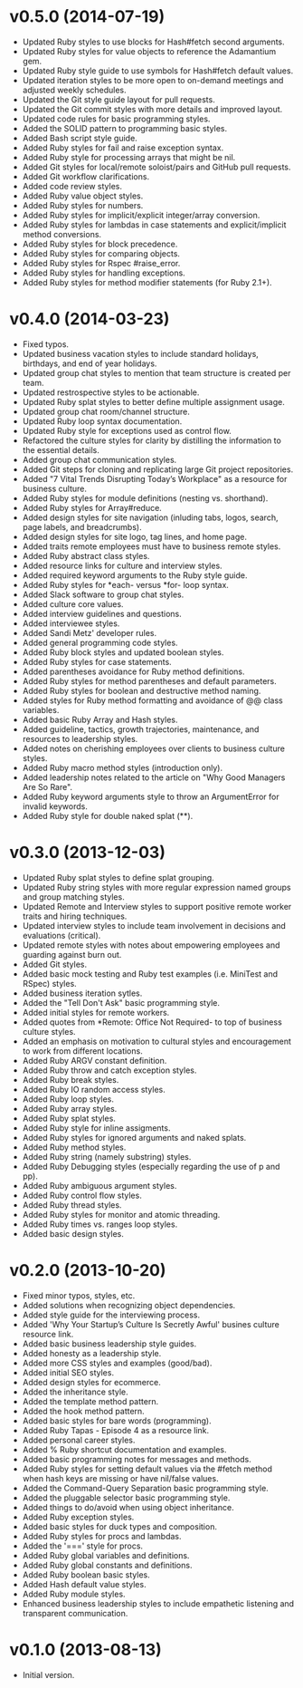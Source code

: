 # v0.5.0 (2014-07-19)

- Updated Ruby styles to use blocks for Hash#fetch second arguments.
- Updated Ruby styles for value objects to reference the Adamantium gem.
- Updated Ruby style guide to use symbols for Hash#fetch default values.
- Updated iteration styles to be more open to on-demand meetings and adjusted weekly schedules.
- Updated the Git style guide layout for pull requests.
- Updated the Git commit styles with more details and improved layout.
- Updated code rules for basic programming styles.
- Added the SOLID pattern to programming basic styles.
- Added Bash script style guide.
- Added Ruby styles for fail and raise exception syntax.
- Added Ruby style for processing arrays that might be nil.
- Added Git styles for local/remote soloist/pairs and GitHub pull requests.
- Added Git workflow clarifications.
- Added code review styles.
- Added Ruby value object styles.
- Added Ruby styles for numbers.
- Added Ruby styles for implicit/explicit integer/array conversion.
- Added Ruby styles for lambdas in case statements and explicit/implicit method conversions.
- Added Ruby styles for block precedence.
- Added Ruby styles for comparing objects.
- Added Ruby styles for Rspec #raise_error.
- Added Ruby styles for handling exceptions.
- Added Ruby styles for method modifier statements (for Ruby 2.1+).

# v0.4.0 (2014-03-23)

- Fixed typos.
- Updated business vacation styles to include standard holidays, birthdays, and end of year holidays.
- Updated group chat styles to mention that team structure is created per team.
- Updated restrospective styles to be actionable.
- Updated Ruby splat styles to better define multiple assignment usage.
- Updated group chat room/channel structure.
- Updated Ruby loop syntax documentation.
- Updated Ruby style for exceptions used as control flow.
- Refactored the culture styles for clarity by distilling the information to the essential details.
- Added group chat communication styles.
- Added Git steps for cloning and replicating large Git project repositories.
- Added "7 Vital Trends Disrupting Today’s Workplace" as a resource for business culture.
- Added Ruby styles for module definitions (nesting vs. shorthand).
- Added Ruby styles for Array#reduce.
- Added design styles for site navigation (inluding tabs, logos, search, page labels, and breadcrumbs).
- Added design styles for site logo, tag lines, and home page.
- Added traits remote employees must have to business remote styles.
- Added Ruby abstract class styles.
- Added resource links for culture and interview styles.
- Added required keyword arguments to the Ruby style guide.
- Added Ruby styles for *each- versus *for- loop syntax.
- Added Slack software to group chat styles.
- Added culture core values.
- Added interview guidelines and questions.
- Added interviewee styles.
- Added Sandi Metz' developer rules.
- Added general programming code styles.
- Added Ruby block styles and updated boolean styles.
- Added Ruby styles for case statements.
- Added parentheses avoidance for Ruby method definitions.
- Added Ruby styles for method parentheses and default parameters.
- Added Ruby styles for boolean and destructive method naming.
- Added styles for Ruby method formatting and avoidance of @@ class variables.
- Added basic Ruby Array and Hash styles.
- Added guideline, tactics, growth trajectories, maintenance, and resources to leadership styles.
- Added notes on cherishing employees over clients to business culture styles.
- Added Ruby macro method styles (introduction only).
- Added leadership notes related to the article on "Why Good Managers Are So Rare".
- Added Ruby keyword arguments style to throw an ArgumentError for invalid keywords.
- Added Ruby style for double naked splat (**).

# v0.3.0 (2013-12-03)

- Updated Ruby splat styles to define splat grouping.
- Updated Ruby string styles with more regular expression named groups and group matching styles.
- Updated Remote and Interview styles to support positive remote worker traits and hiring techniques.
- Updated interview styles to include team involvement in decisions and evaluations (critical).
- Updated remote styles with notes about empowering employees and guarding against burn out.
- Added Git styles.
- Added basic mock testing and Ruby test examples (i.e. MiniTest and RSpec) styles.
- Added business iteration sytles.
- Added the "Tell Don't Ask" basic programming style.
- Added initial styles for remote workers.
- Added quotes from *Remote: Office Not Required- to top of business culture styles.
- Added an emphasis on motivation to cultural styles and encouragement to work from different locations.
- Added Ruby ARGV constant definition.
- Added Ruby throw and catch exception styles.
- Added Ruby break styles.
- Added Ruby IO random access styles.
- Added Ruby loop styles.
- Added Ruby array styles.
- Added Ruby splat styles.
- Added Ruby style for inline assigments.
- Added Ruby styles for ignored arguments and naked splats.
- Added Ruby method styles.
- Added Ruby string (namely substring) styles.
- Added Ruby Debugging styles (especially regarding the use of p and pp).
- Added Ruby ambiguous argument styles.
- Added Ruby control flow styles.
- Added Ruby thread styles.
- Added Ruby styles for monitor and atomic threading.
- Added Ruby times vs. ranges loop styles.
- Added basic design styles.

# v0.2.0 (2013-10-20)

- Fixed minor typos, styles, etc.
- Added solutions when recognizing object dependencies.
- Added style guide for the interviewing process.
- Added 'Why Your Startup’s Culture Is Secretly Awful' busines culture resource link.
- Added basic business leadership style guides.
- Added honesty as a leadership style.
- Added more CSS styles and examples (good/bad).
- Added initial SEO styles.
- Added design styles for ecommerce.
- Added the inheritance style.
- Added the template method pattern.
- Added the hook method pattern.
- Added basic styles for bare words (programming).
- Added Ruby Tapas - Episode 4 as a resource link.
- Added personal career styles.
- Added % Ruby shortcut documentation and examples.
- Added basic programming notes for messages and methods.
- Added Ruby styles for setting default values via the #fetch method when hash keys are missing or have nil/false values.
- Added the Command-Query Separation basic programming style.
- Added the pluggable selector basic programming style.
- Added things to do/avoid when using object inheritance.
- Added Ruby exception styles.
- Added basic styles for duck types and composition.
- Added Ruby styles for procs and lambdas.
- Added the '===' style for procs.
- Added Ruby global variables and definitions.
- Added Ruby global constants and definitions.
- Added Ruby boolean basic styles.
- Added Hash default value styles.
- Added Ruby module styles.
- Enhanced business leadership styles to include empathetic listening and transparent communication.

# v0.1.0 (2013-08-13)

- Initial version.
